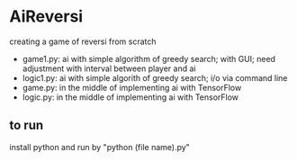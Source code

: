 # AiReversi
creating a game of reversi from scratch  
- game1.py: ai with simple algorithm of greedy search; with GUI; need adjustment with interval between player and ai
- logic1.py: ai with simple algorith of greedy search; i/o via command line
- game.py: in the middle of implementing ai with TensorFlow
- logic.py: in the middle of implementing ai with TensorFlow

## to run
install python and run by "python (file name).py"

